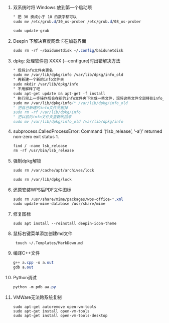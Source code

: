 1. 双系统时将 Windows 放到第一个启动项

    ```scss
    " 把 30 换成小于 10 的数字都可以
    sudo mv /etc/grub.d/30_os-prober /etc/grub.d/08_os-prober 
    
    sudo update-grub
    ```

2. Deepin 下解决百度网盘卡在加载界面

    ```scss
    sudo rm -rf ~/baidunetdisk ~/.config/baidunetdisk
    ```

4. dpkg: 处理软件包 XXXX (--configure)时出错解决方法

    ```scss
    " 现将info文件夹更名
    sudo mv /var/lib/dpkg/info /var/lib/dpkg/info_old
    " 再新建一个新的info文件夹
    sudo mkdir /var/lib/dpkg/info
    " 不用解释了吧
    sudo apt-get update && apt-get -f install
    " 执行完上一步操作后会在新的info文件夹下生成一些文件，现将这些文件全部移到info_old文件夹下
    sudo mv /var/lib/dpkg/info/* /var/lib/dpkg/info_old
    " 把自己新建的info文件夹删掉
    sudo rm -rf /var/lib/dpkg/info
    " 把以前的info文件夹重新改回来
    sudo mv /var/lib/dpkg/info_old /var/lib/dpkg/info
    ```

5. subprocess.CalledProcessError: Command ‘(‘lsb_release’, ‘-a’)’ returned non-zero exit status 1.

    ```scss
    find / -name lsb_release
    rm -rf /usr/bin/lsb_release
    ```

6. 强制dpkg解锁

    ```scss
    sudo rm /var/cache/apt/archives/lock
    
    sudo rm /var/lib/dpkg/lock
    ```

7. 还原安装WPS后PDF文件图标

    ```scss
    sudo rm /usr/share/mime/packages/wps-office-*.xml
    sudo update-mime-database /usr/share/mime
    ```

8. 修复图标

    ```
    sudo apt install --reinstall deepin-icon-theme
    ```

9. 鼠标右键菜单添加创建md文件

    ```
     touch ~/.Templates/MarkDown.md
    ```

10. 编译C++文件

    ```scss
    g++ a.cpp -o a.out
    gdb a.out
    ```

11. Python调试

     ```scss
     python -m pdb aa.py
     ```

12. VMWare无法跨系统复制

      ```
    sudo apt-get autoremove open-vm-tools
    sudo apt-get install open-vm-tools
    sudo apt-get install open-vm-tools-desktop
      ```
